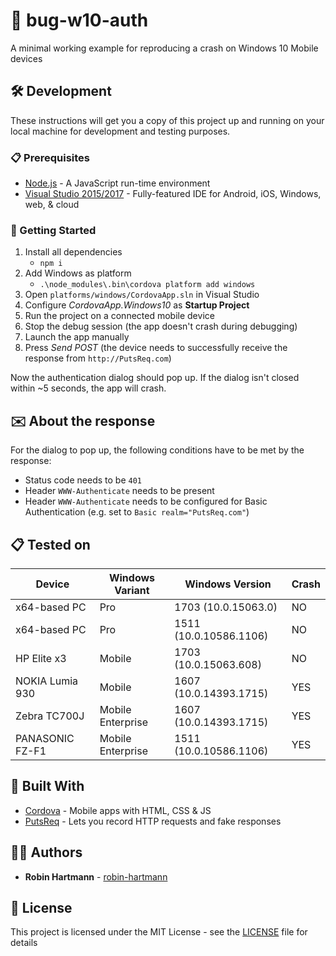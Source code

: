 # 🐞 bug-w10-auth

A minimal working example for reproducing a crash on Windows 10 Mobile devices

## 🛠️ Development

These instructions will get you a copy of this project up and running on your local machine for development and testing purposes.

### 📋 Prerequisites

* [Node.js](https://nodejs.org/en/download/) - A JavaScript run-time environment
* [Visual Studio 2015/2017](https://www.visualstudio.com/de/vs/) - Fully-featured IDE for Android, iOS, Windows, web, & cloud

### 🚀 Getting Started

1. Install all dependencies
    - `npm i`
1. Add Windows as platform
    - `.\node_modules\.bin\cordova platform add windows`
1. Open `platforms/windows/CordovaApp.sln` in Visual Studio
1. Configure *CordovaApp.Windows10* as **Startup Project**
1. Run the project on a connected mobile device
1. Stop the debug session (the app doesn't crash during debugging)
1. Launch the app manually
1. Press *Send POST* (the device needs to successfully receive the response from `http://PutsReq.com`)

Now the authentication dialog should pop up. If the dialog isn't closed within ~5 seconds, the app will crash.

## ✉️ About the response

For the dialog to pop up, the following conditions have to be met by the response:

* Status code needs to be `401`
* Header `WWW-Authenticate` needs to be present
* Header `WWW-Authenticate` needs to be configured for Basic Authentication (e.g. set to  `Basic realm="PutsReq.com"`)

## 📋 Tested on

Device|Windows Variant|Windows Version|Crash
---|---|---|---
x64-based PC|Pro|1703 (10.0.15063.0)|NO
x64-based PC|Pro|1511 (10.0.10586.1106)|NO
HP Elite x3|Mobile|1703 (10.0.15063.608)|NO
NOKIA Lumia 930|Mobile|1607 (10.0.14393.1715)|YES
Zebra TC700J|Mobile Enterprise|1607 (10.0.14393.1715)|YES
PANASONIC FZ-F1|Mobile Enterprise|1511 (10.0.10586.1106)|YES

## 🧰 Built With

* [Cordova](https://cordova.apache.org/) - Mobile apps with HTML, CSS & JS
* [PutsReq](http://putsreq.com/) - Lets you record HTTP requests and fake responses

## 👨‍💻 Authors

* **Robin Hartmann** - [robin-hartmann](https://github.com/robin-hartmann)

## 📃 License

This project is licensed under the MIT License - see the [LICENSE](LICENSE) file for details
